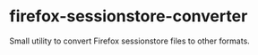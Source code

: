 firefox-sessionstore-converter
==============================

Small utility to convert Firefox sessionstore files to other formats.
